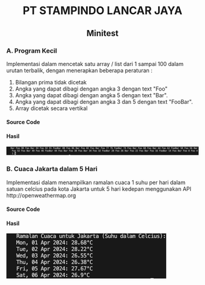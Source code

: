 <h1 align="center">PT STAMPINDO LANCAR JAYA</h1>
<h2 align="center">Minitest</h2>

<h3>A. Program Kecil</h3>
<p>
Implementasi dalam mencetak satu array / list dari 1 sampai 100 dalam urutan terbalik, dengan menerapkan beberapa peraturan : 
    <ol>
        <li>Bilangan prima tidak dicetak</li>
        <li>Angka yang dapat dibagi dengan angka 3 dengan text "Foo"</li>
        <li>Angka yang dapat dibagi dengan angka 5 dengan text "Bar".</li>
        <li>Angka yang dapat dibagi dengan angka 3 dan 5 dengan text "FooBar".</li>
        <li>Array dicetak secara vertikal</li>
    </ol>
</p>
<h4>Source Code<a href="https://github.com/adelineafgr/minitest-stamps/blob/main/procil.py"></a></h4>
<h4>Hasil</h4>
<img src="./img/procil-output.png">

<h3>B. Cuaca Jakarta dalam 5 Hari</h3>
Implementasi dalam menampilkan ramalan cuaca 1 suhu per hari dalam satuan celcius pada kota Jakarta untuk 5 hari kedepan menggunakan API http://openweathermap.org
<h4>Source Code <a href="https://github.com/adelineafgr/minitest-stamps/blob/main/cuaca.py" target="_blank"></a></h4>
<h4>Hasil</h4>
<img src="./img/cuaca-jkt-output.png">
